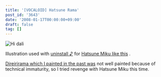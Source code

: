 ```yaml
---
title: '[VOCALOID] Hatsune Rama'
post_id: '3643'
date: '2008-01-17T00:00:00+09:00'
draft: false
tag: []
---
```


![Hi dali](/image/illustrations/miku/lama_s.jpg)

Illustration used with [uninstall ♪](http://www.nicovideo.jp/watch/sm2197976) for [Hatsune Miku like this](http://www.nicovideo.jp/watch/sm2197976) .

[Direirirama which I painted in the past was](http://lama.danmaq.com/lamarisa/) not well painted because of technical immaturity, so I tried revenge with Hatsune Miku this time.